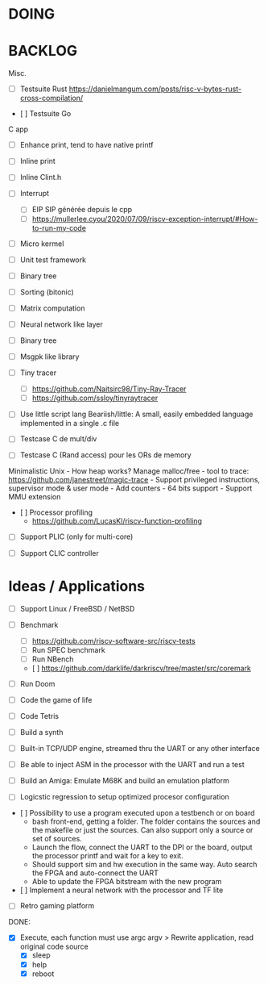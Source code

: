 # DOING

# BACKLOG

Misc.

- [ ] Testsuite Rust https://danielmangum.com/posts/risc-v-bytes-rust-cross-compilation/
- [ ] Testsuite Go

C app

- [ ] Enhance print, tend to have native printf
- [ ] Inline print
- [ ] Inline Clint.h
- [ ] Interrupt
    - [ ] EIP SIP générée depuis le cpp
    - [ ] https://mullerlee.cyou/2020/07/09/riscv-exception-interrupt/#How-to-run-my-code
- [ ] Micro kermel
- [ ] Unit test framework
- [ ] Binary tree
- [ ] Sorting (bitonic)
- [ ] Matrix computation
- [ ] Neural network like layer
- [ ] Binary tree
- [ ] Msgpk like library 
- [ ] Tiny tracer
    - [ ] https://github.com/Naitsirc98/Tiny-Ray-Tracer
    - [ ] https://github.com/ssloy/tinyraytracer
- [ ] Use little script lang Beariish/little: A small, easily embedded language implemented in a single .c file
- [ ] Testcase C de mult/div
- [ ] Testcase C (Rand access) pour les ORs de memory


Minimalistic Unix
    - How heap works? Manage malloc/free
    - tool to trace: https://github.com/janestreet/magic-trace
    - Support privileged instructions, supervisor mode & user mode
    - Add counters
    - 64 bits support
    - Support MMU extension

- [ ] Processor profiling
    - https://github.com/LucasKl/riscv-function-profiling

- [ ] Support PLIC (only for multi-core)
- [ ] Support CLIC controller


# Ideas / Applications

- [ ] Support Linux / FreeBSD / NetBSD
- [ ] Benchmark
    - [ ] https://github.com/riscv-software-src/riscv-tests
    - [ ] Run SPEC benchmark
    - [ ] Run NBench
    - [ ] https://github.com/darklife/darkriscv/tree/master/src/coremark 
- [ ] Run Doom
- [ ] Code the game of life
- [ ] Code Tetris
- [ ] Build a synth
- [ ] Built-in TCP/UDP engine, streamed thru the UART or any other interface
- [ ] Be able to inject ASM in the processor with the UART and run a test

- [ ] Build an Amiga: Emulate M68K and build an emulation platform
- [ ] Logicstic regression to setup optimized procesor configuration
- [ ] Possibility to use a program executed upon a testbench or on board
    - bash front-end, getting a folder. The folder contains the sources and
      the makefile or just the sources. Can also support only a source or set
      of sources.
    - Launch the flow, connect the UART to the DPI or the board, output the
      processor printf and wait for a key to exit.
    - Should support sim and hw execution in the same way. Auto search the FPGA
      and auto-connect the UART
    - Able to update the FPGA bitstream with the new program
- [ ] Implement a neural network with the processor and TF lite
- [ ] Retro gaming platform

DONE:
- [X] Execute, each function must use argc argv > Rewrite application, read original code source
    - [X] sleep
    - [X] help
    - [X] reboot
